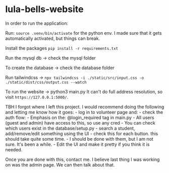 # lula-bells-website

In order to run the application:

Run: `source .venv/bin/activate` for the python env. I made sure that it gets automatically activated, but things can break. 

Install the packages `pip install -r requirements.txt`

Run the mysql db -> check the mysql folder

To create the database -> check the database folder

Run tailwindcss -> `npx tailwindcss -i ./static/src/input.css -o ./static/dist/css/output.css --watch`

To run the website -> python3 main.py
It can't do full address resolution, so visit `https://127.0.0.1:5000/`. 

TBH I forgot where I left this project. I would recommend doing the following and letting me know how it goes:
    - log in to volunteer page and:
        - check the auth flow:
            - Emphasis on the: @login_required tag in main.py
            - All users (guest and admin) have access to this, so use any cred
            - You can check which users exist in the database/setup.py
        - search a student, add/remove/edit something using the UI
            - check this for each button. this should take quite some time. 
            - I should be done with them, but I am not sure. It's been a while.
            - Edit the UI and make it pretty if you think it is needed.

Once you are done with this, contact me. I believe last thing I was working on was the admin page. We can then talk about that. 